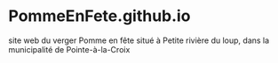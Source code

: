 # PommeEnFete.github.io
site web du verger Pomme en fête situé à Petite rivière du loup, dans la municipalité de Pointe-à-la-Croix
